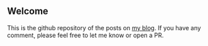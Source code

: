 ## Welcome

This is the github repository of the posts on [my blog](https://glucn.blog). If you have any comment, please feel free to let me know or open a PR.